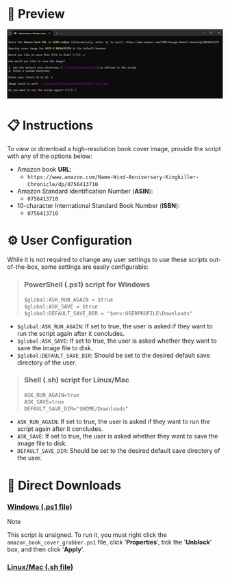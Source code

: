 # 🔎 Preview
![amazon-book-cover-grabber_preview](/preview/amazon-book-cover-grabber_preview.png)

# 📋 Instructions
To view or download a high-resolution book cover image, provide the script with any of the options below:

- Amazon book **URL**: 
  - ```https://www.amazon.com/Name-Wind-Anniversary-Kingkiller-Chronicle/dp/0756413710```
- Amazon Standard Identification Number (**ASIN**): 
  - ```0756413710```
- 10-character International Standard Book Number (**ISBN**): 
  - ```0756413710```

# ⚙️ User Configuration
While it is not required to change any user settings to use these scripts out-of-the-box, some settings are easily configurable:

> ### PowerShell (.ps1) script for Windows
> ```
> $global:ASK_RUN_AGAIN = $true
> $global:ASK_SAVE = $true
> $global:DEFAULT_SAVE_DIR = "$env:USERPROFILE\Downloads"
> ```
- ```$global:ASK_RUN_AGAIN```: If set to true, the user is asked if they want to run the script again after it concludes.
- ```$global:ASK_SAVE```: If set to true, the user is asked whether they want to save the image file to disk.
- ```$global:DEFAULT_SAVE_DIR```: Should be set to the desired default save directory of the user.

> ### Shell (.sh) script for Linux/Mac
> ```
> ASK_RUN_AGAIN=true
> ASK_SAVE=true
> DEFAULT_SAVE_DIR="$HOME/Downloads"
> ```
- ```ASK_RUN_AGAIN```: If set to true, the user is asked if they want to run the script again after it concludes.
- ```ASK_SAVE```: If set to true, the user is asked whether they want to save the image file to disk.
- ```DEFAULT_SAVE_DIR```: Should be set to the desired default save directory of the user.

# 💾 Direct Downloads
### [Windows (.ps1 file)](https://github.com/drewmarsh/amazon-book-cover-grabber/releases/download/v1.0.1/amazon_book_cover_grabber.ps1)
> [!NOTE]
> This script is unsigned. To run it, you must right click the ```amazon_book_cover_grabber.ps1``` file, click '**Properties**', tick the '**Unblock**' box, and then click '**Apply**'. 
### [Linux/Mac (.sh file)](https://github.com/drewmarsh/amazon-book-cover-grabber/releases/download/v1.0.1/amazon_book_cover_grabber.sh)
